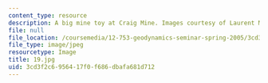 ```yaml
---
content_type: resource
description: A big mine toy at Craig Mine. Images courtesy of Laurent Montesi.
file: null
file_location: /coursemedia/12-753-geodynamics-seminar-spring-2005/3cd3f2c6956417f0f686dbafa681d712_19.jpg
file_type: image/jpeg
resourcetype: Image
title: 19.jpg
uid: 3cd3f2c6-9564-17f0-f686-dbafa681d712
---
```

